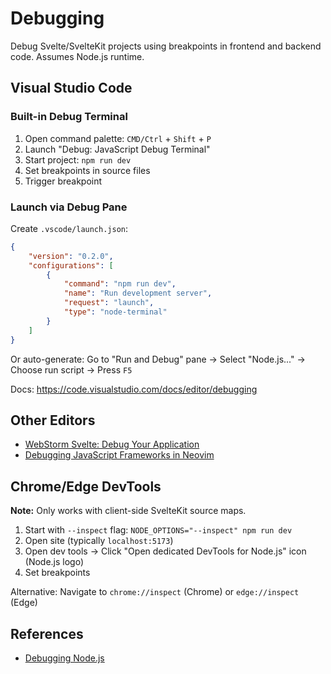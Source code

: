 # Debugging

Debug Svelte/SvelteKit projects using breakpoints in frontend and backend code. Assumes Node.js runtime.

## Visual Studio Code

### Built-in Debug Terminal

1. Open command palette: `CMD/Ctrl` + `Shift` + `P`
2. Launch "Debug: JavaScript Debug Terminal"
3. Start project: `npm run dev`
4. Set breakpoints in source files
5. Trigger breakpoint

### Launch via Debug Pane

Create `.vscode/launch.json`:

```json
{
	"version": "0.2.0",
	"configurations": [
		{
			"command": "npm run dev",
			"name": "Run development server",
			"request": "launch",
			"type": "node-terminal"
		}
	]
}

```

Or auto-generate: Go to "Run and Debug" pane → Select "Node.js..." → Choose run script → Press `F5`

Docs: <https://code.visualstudio.com/docs/editor/debugging>

## Other Editors

- [WebStorm Svelte: Debug Your Application](https://www.jetbrains.com/help/webstorm/svelte.html#ws_svelte_debug)
- [Debugging JavaScript Frameworks in Neovim](https://theosteiner.de/debugging-javascript-frameworks-in-neovim)

## Chrome/Edge DevTools

**Note:** Only works with client-side SvelteKit source maps.

1. Start with `--inspect` flag: `NODE_OPTIONS="--inspect" npm run dev`
2. Open site (typically `localhost:5173`)
3. Open dev tools → Click "Open dedicated DevTools for Node.js" icon (Node.js logo)
4. Set breakpoints

Alternative: Navigate to `chrome://inspect` (Chrome) or `edge://inspect` (Edge)

## References

- [Debugging Node.js](https://nodejs.org/en/learn/getting-started/debugging)